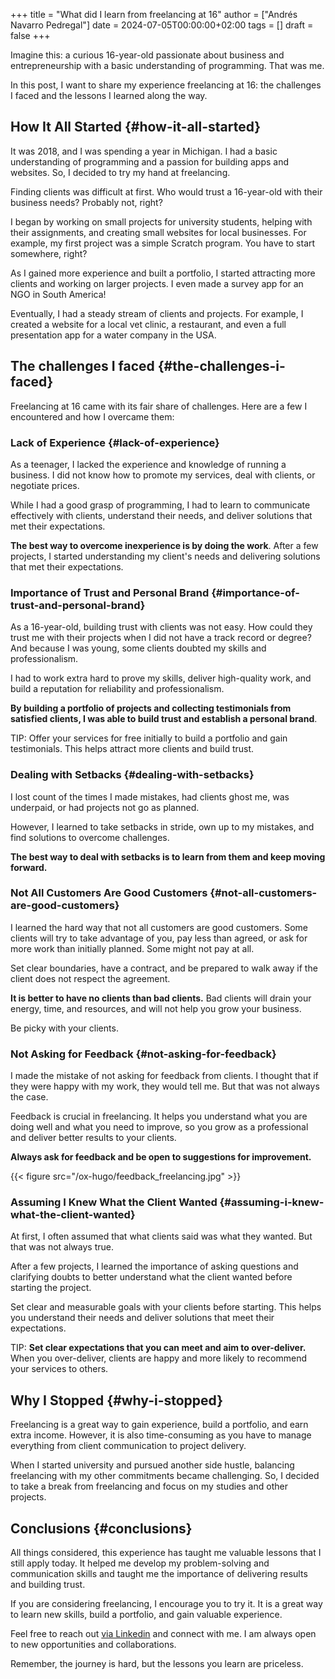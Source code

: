 +++
title = "What did I learn from freelancing at 16"
author = ["Andrés Navarro Pedregal"]
date = 2024-07-05T00:00:00+02:00
tags = []
draft = false
+++

Imagine this: a curious 16-year-old passionate about business and entrepreneurship with a basic understanding of programming. That was me.

In this post, I want to share my experience freelancing at 16: the challenges I faced and the lessons I learned along the way.


## How It All Started {#how-it-all-started}

It was 2018, and I was spending a year in Michigan. I had a basic understanding of programming and a passion for building apps and websites. So, I decided to try my hand at freelancing.

Finding clients was difficult at first. Who would trust a 16-year-old with their business needs? Probably not, right?

I began by working on small projects for university students, helping with their assignments, and creating small websites for local businesses. For example, my first project was a simple Scratch program. You have to start somewhere, right?

As I gained more experience and built a portfolio, I started attracting more clients and working on larger projects. I even made a survey app for an NGO in South America!

Eventually, I had a steady stream of clients and projects. For example, I created a website for a local vet clinic, a restaurant, and even a full presentation app for a water company in the USA.


## The challenges I faced {#the-challenges-i-faced}

Freelancing at 16 came with its fair share of challenges. Here are a few I encountered and how I overcame them:


### Lack of Experience {#lack-of-experience}

As a teenager, I lacked the experience and knowledge of running a business. I did not know how to promote my services, deal with clients, or negotiate prices.

While I had a good grasp of programming, I had to learn to communicate effectively with clients, understand their needs, and deliver solutions that met their expectations.

**The best way to overcome inexperience is by doing the work**. After a few projects, I started understanding my client's needs and delivering solutions that met their expectations.


### Importance of Trust and Personal Brand {#importance-of-trust-and-personal-brand}

As a 16-year-old, building trust with clients was not easy. How could they trust me with their projects when I did not have a track record or degree? And because I was young, some clients doubted my skills and professionalism.

I had to work extra hard to prove my skills, deliver high-quality work, and build a reputation for reliability and professionalism.

**By building a portfolio of projects and collecting testimonials from satisfied clients, I was able to build trust and establish a personal brand**.

TIP: Offer your services for free initially to build a portfolio and gain testimonials. This helps attract more clients and build trust.


### Dealing with Setbacks {#dealing-with-setbacks}

I lost count of the times I made mistakes, had clients ghost me, was underpaid, or had projects not go as planned.

However, I learned to take setbacks in stride, own up to my mistakes, and find solutions to overcome challenges.

**The best way to deal with setbacks is to learn from them and keep moving forward.**


### Not All Customers Are Good Customers {#not-all-customers-are-good-customers}

I learned the hard way that not all customers are good customers. Some clients will try to take advantage of you, pay less than agreed, or ask for more work than initially planned. Some might not pay at all.

Set clear boundaries, have a contract, and be prepared to walk away if the client does not respect the agreement.

**It is better to have no clients than bad clients.** Bad clients will drain your energy, time, and resources, and will not help you grow your business.

Be picky with your clients.


### Not Asking for Feedback {#not-asking-for-feedback}

I made the mistake of not asking for feedback from clients. I thought that if they were happy with my work, they would tell me. But that was not always the case.

Feedback is crucial in freelancing. It helps you understand what you are doing well and what you need to improve, so you grow as a professional and deliver better results to your clients.

**Always ask for feedback and be open to suggestions for improvement.**

{{< figure src="/ox-hugo/feedback_freelancing.jpg" >}}


### Assuming I Knew What the Client Wanted {#assuming-i-knew-what-the-client-wanted}

At first, I often assumed that what clients said was what they wanted. But that was not always true.

After a few projects, I learned the importance of asking questions and clarifying doubts to better understand what the client wanted before starting the project.

Set clear and measurable goals with your clients before starting. This helps you understand their needs and deliver solutions that meet their expectations.

TIP: **Set clear expectations that you can meet and aim to over-deliver.** When you over-deliver, clients are happy and more likely to recommend your services to others.


## Why I Stopped {#why-i-stopped}

Freelancing is a great way to gain experience, build a portfolio, and earn extra income.
However, it is also time-consuming as you have to manage everything from client communication to project delivery.

When I started university and pursued another side hustle, balancing freelancing with my other commitments became challenging.
So, I decided to take a break from freelancing and focus on my studies and other projects.


## Conclusions {#conclusions}

All things considered, this experience has taught me valuable lessons that I still apply today. It helped me develop my problem-solving and communication skills and taught me the importance of delivering results and building trust.

If you are considering freelancing, I encourage you to try it. It is a great way to learn new skills, build a portfolio, and gain valuable experience.

Feel free to reach out [via Linkedin](https://www.linkedin.com/in/andresnav/) and connect with me. I am always open to new opportunities and collaborations.

Remember, the journey is hard, but the lessons you learn are priceless.
